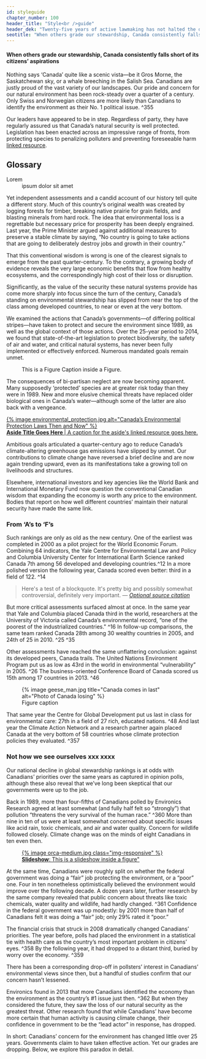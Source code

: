 ```yaml
---
id: styleguide 
chapter_number: 100
header_title: "Style<br />guide"
header_dek: "Twenty-five years of active lawmaking has not halted the decline of Canada’s ecosystems or environmental standing."
seotitle: "When others grade our stewardship, Canada consistently falls short of its citizens’ aspirations"
---
```

#### When others grade our stewardship, Canada consistently falls short of its citizens’ aspirations

Nothing says ‘Canada’ quite like a scenic vista—be it Gros Morne, the Saskatchewan sky, or a whale breeching in the Salish Sea. Canadians are justly proud of the vast variety of our landscapes. Our pride and concern for our natural environment has been rock-steady over a quarter of a century. Only Swiss and Norwegian citizens are more likely than Canadians to identify the environment as their No. 1 political issue. ^355
 
Our leaders have appeared to be in step. Regardless of party, they have regularly assured us that Canada’s natural security is well protected. Legislation has been enacted  across an impressive range of fronts, from protecting species to penalizing polluters and preventing foreseeable harm <a href="#" data-card="better-then-worse" class="link-resource link-card">linked resource</a>.

<aside class="default sidebar">
    <h1>Glossary</h1>
    <dl>
        <dt>Lorem</dt>
        <dd>ipsum dolor sit amet</dd>
    </dl> 
</aside>

Yet independent assessments and a candid account of our history tell quite a different story. Much of this country’s original wealth was created by logging forests for timber, breaking native prairie for grain fields, and blasting minerals from hard rock. The idea that environmental loss is a regrettable but necessary price for prosperity has been deeply engrained. Last year, the Prime Minister argued against additional measures to preserve a stable climate by saying, “No country is going to take actions that are going to deliberately destroy jobs and growth in their country.”
 
That this conventional wisdom is wrong is one of the clearest signals to emerge from the past quarter-century. To the contrary, a growing body of evidence reveals the very large economic benefits that flow from healthy ecosystems, and the correspondingly high cost of their loss or disruption.
 
Significantly, as the value of the security these natural systems provide has come more sharply into focus since the turn of the century, Canada’s standing on environmental stewardship has slipped from near the top of the class among developed countries, to near or even at the very bottom. 
 
We examined the actions that Canada’s governments—of differing political stripes—have taken to protect and secure the environment since 1989, as well as the global context of those actions. Over the 25-year period to 2014, we found that state-of-the-art legislation to protect biodiversity, the safety of air and water, and critical natural systems, has never been fully implemented or effectively enforced. Numerous mandated goals remain unmet.
 
<figure class="fluidbox">
    <a href="http://placehold.it/1000x1000" title="">
        <img src="http://placehold.it/200x200" title="" alt="" />
    </a> 
    <figcaption>
        This is a Figure Caption inside a Figure.
    </figcaption> 
</figure>

The consequences of bi-partisan neglect are now becoming apparent. Many supposedly ‘protected’ species are at greater risk today than they were in 1989. New and more elusive chemical threats have replaced older biological ones in Canada’s water—although some of the latter are also back with a vengeance.

<aside class="default">
    <a data-card="fisheries-act" class="link-card" href="#" title="">
        {% image environmental_protection.jpg alt="Canada’s Environmental Protection Laws Then and Now" %}
        <figcaption>
            <strong>Aside Title Goes Here </strong>
            | A caption for the aside's linked resource goes here.
        </figcaption> 
    </a> 
</aside>

Ambitious goals articulated a quarter-century ago to reduce Canada’s climate-altering greenhouse gas emissions have slipped by unmet. Our contributions to climate change have reversed a brief decline and are now again trending upward, even as its manifestations take a growing toll on livelihoods and structures.

Elsewhere, international investors and key agencies like the World Bank and International Monetary Fund now question the conventional Canadian wisdom that expanding the economy is worth any price to the environment. Bodies that report on how well different countries’ maintain their natural security have made the same link.

### From ‘A’s to ‘F’s

Such rankings are only as old as the new century. One of the earliest was completed in 2000 as a pilot project for the World Economic Forum. Combining 64 indicators, the Yale Centre for Environmental Law and Policy and Columbia University Center for International Earth Science ranked Canada 7th among 56 developed and developing countries.^12 In a more polished version the following year, Canada scored even better: third in a field of 122. ^14

>Here's a test of a blockquote. It's pretty big and possibly somewhat controversial, definitely very important.
> — <cite>[Optional source citation][1]</cite>

[1]:http://www.quotedb.com/quotes/2112

But more critical assessments surfaced almost at once. In the same year that Yale and Columbia placed Canada third in the world, researchers at the University of Victoria called Canada’s environmental record, “one of the poorest of the industrialized countries." ^16 In follow-up comparisons, the same team ranked Canada 28th among 30 wealthy countries in 2005, and 24th of 25 in 2010. ^25 ^35

Other assessments have reached the same unflattering conclusion: against its developed peers, Canada trails. The United Nations Environment Program put us as low as 43rd in the world in environmental “vulnerability” in 2005. ^26 The business-oriented Conference Board of Canada scored us 15th among 17 countries in 2013. ^46

<figure>
    {% image geese_man.jpg title="Canada comes in last" alt="Photo of Canada losing" %}
    <figcaption>
        Figure caption
    </figcaption> 
</figure>

That same year the Centre for Global Development put us last in class for environmental care: 27th in a field of 27 rich, educated nations. ^48 And last year the Climate Action Network and a research partner again placed Canada at the very bottom of 58 countries whose climate protection policies they evaluated. ^357

### Not how we see ourselves xxx xxxx

Our national decline in global stewardship rankings is at odds with Canadians’ priorities over the same years as captured in opinion polls, although these also reveal that we’ve long been skeptical that our governments were up to the job.

Back in 1989, more than four-fifths of Canadians polled by Environics Research agreed at least somewhat (and fully half felt so “strongly”) that pollution “threatens the very survival of the human race.” ^360 More than nine in ten of us were at least somewhat concerned about specific issues like acid rain, toxic chemicals, and air and water quality. Concern for wildlife followed closely. Climate change was on the minds of eight Canadians in ten even then.

<figure class="default">
    <a href="#" title="" data-card="orca-whales" class="link-card">
        {% image orca-medium.jpg class="img-responsive" %}
        <figcaption>
            <strong>Slideshow</strong>: This is a slideshow inside a figure"
        </figcaption> 
    </a>
</figure>

At the same time, Canadians were roughly split on whether the federal government was doing a “fair” job protecting the environment, or a “poor” one. Four in ten nonetheless optimistically believed the environment would improve over the following decade.
A dozen years later, further research by the same company revealed that public concern about threats like toxic chemicals, water quality and wildlife, had hardly changed. ^361 Confidence in the federal government was up modestly: by 2001 more than half of Canadians felt it was doing a “fair” job; only 29% rated it “poor.”

The financial crisis that struck in 2008 dramatically changed Canadians’ priorities. The year before, polls had placed the environment in a statistical tie with health care as the country’s most important problem in citizens’ eyes. ^358 By the following year, it had dropped to a distant third, buried by worry over the economy. ^359

There has been a corresponding drop-off in pollsters’ interest in Canadians’ environmental views since then, but a handful of studies confirm that our concern hasn’t lessened.

Environics found in 2013 that more Canadians identified the economy than the environment as the country’s #1 issue just then. ^362 But when they considered the future, they saw the loss of our natural security as the greatest threat. Other research found that while Canadians’ have become more certain that human activity is causing climate change, their confidence in government to be the “lead actor” in response, has dropped.

In short: Canadians’ concern for the environment has changed little over 25 years. Governments claim to have taken effective action. Yet our grades are dropping. Below, we explore this paradox in detail.
